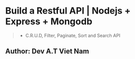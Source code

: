 # Build a Restful API | Nodejs + Express + Mongodb

> - C.R.U.D, Filter, Paginate, Sort and Search API

## Author: Dev A.T Viet Nam
